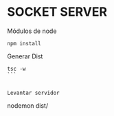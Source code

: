 # SOCKET SERVER
Módulos de node
```
npm install
```


Generar Dist
````
tsc -w
```


Levantar servidor
````
nodemon dist/
```